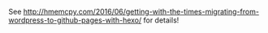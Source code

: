 See http://hmemcpy.com/2016/06/getting-with-the-times-migrating-from-wordpress-to-github-pages-with-hexo/ for details!
